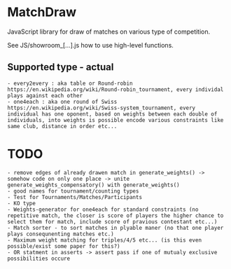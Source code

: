 # MatchDraw
JavaScript library for draw of matches on various type of competition.

See JS/showroom_[...].js how to use high-level functions.

## Supported type - actual
    - every2every : aka table or Round-robin https://en.wikipedia.org/wiki/Round-robin_tournament, every individal plays against each other
    - one4each : aka one round of Swiss https://en.wikipedia.org/wiki/Swiss-system_tournament, every individual has one oponent, based on weights between each double of individuals, into weights is possible encode various constraints like same club, distance in order etc... 

# TODO
    - remove edges of already drawen match in generate_weights() -> somehow code on only one place -> unite generate_weights_compensatory() with generate_weights()
    - good names for tournament/counting types
    - Test for Tournaments/Matches/Participants
    - KO type
    - Weights-generator for one4each for standard constraints (no repetitive match, the closer is score of players the higher chance to select them for match, include score of pravious contestant etc...)
    - Match sorter - to sort matches in plyable maner (no that one player plays consequnenting matches etc.)
    - Maximum weight matching for triples/4/5 etc... (is this even possible/exist some paper for this?)
    - OR statment in asserts -> assert pass if one of mutualy exclusive possibilities occure 
